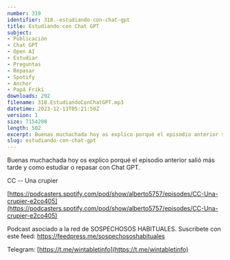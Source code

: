 ```yaml
---
number: 319
identifier: 318.-estudiando-con-chat-gpt
title: Estudiando con Chat GPT
subject:
- Publicación
- Chat GPT
- Open AI
- Estudiar
- Preguntas
- Repasar
- Spotify
- Anchor
- Papá Friki
downloads: 292
filename: 318.EstudiandoConChatGPT.mp3
datetime: 2023-12-13T05:21:50Z
version: 1
size: 7154208
length: 502
excerpt: Buenas muchachada hoy os explico porqué el episodio anterior salió más tarde y como estudiar o repasar con Chat GPT
slug: estudiando-con-chat-gpt
---
```

Buenas muchachada hoy os explico porqué el episodio anterior salió más tarde y como estudiar o repasar con Chat GPT.

CC -- Una crupier

[https://podcasters.spotify.com/pod/show/alberto5757/episodes/CC-Una-crupier-e2co405](https://podcasters.spotify.com/pod/show/alberto5757/episodes/CC-Una-crupier-e2co405)

Podcast asociado a la red de SOSPECHOSOS HABITUALES. Suscríbete con este feed: https://feedpress.me/sospechososhabituales

Telegram: [https://t.me/wintabletinfo](https://t.me/wintabletinfo)